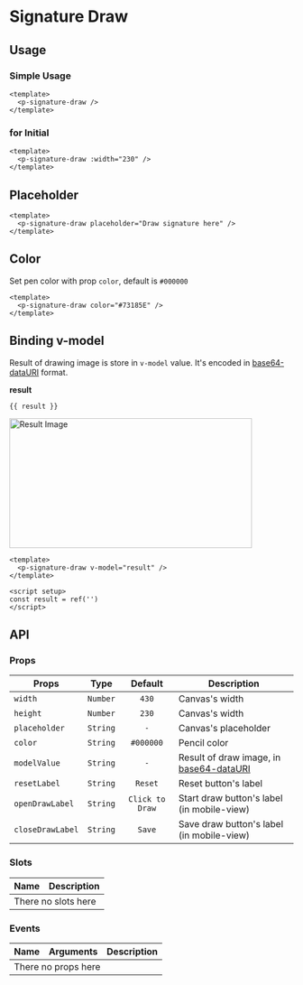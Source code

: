 <script setup>
  import pSignatureDraw from './SignatureDraw.vue'
  import pButton from '../button/Button.vue'
  import { ref } from 'vue-demi'
  import EMPTY_IMG from './assets/empty-img.png'

  const result = ref('')
</script>

# Signature Draw

## Usage

### Simple Usage

<preview>
  <p-signature-draw />
</preview>

```vue
<template>
  <p-signature-draw />
</template>
```

### for Initial

<preview class="flex-col">
  <p-signature-draw :width="230" />
</preview>

```vue
<template>
  <p-signature-draw :width="230" />
</template>
```

## Placeholder

<preview class="flex-col">
  <p-signature-draw placeholder="Draw signature here" />
</preview>

```vue
<template>
  <p-signature-draw placeholder="Draw signature here" />
</template>
```
## Color

Set pen color with prop `color`, default is `#000000`

<preview class="flex-col gap-2">
  <p-signature-draw color="#73185E" />
</preview>

```vue
<template>
  <p-signature-draw color="#73185E" />
</template>
```

## Binding v-model

Result of drawing image is store in `v-model` value. It's encoded in [base64-dataURI][data-uri] format.

<preview class="flex-col gap-2">
  <p-signature-draw v-model="result" />
</preview>

**result**

<pre class="truncate"><code>{{ result }}</code></pre>
<img class="mt-2 border" :src="result || EMPTY_IMG" width="430" height="230" alt="Result Image" />

```vue
<template>
  <p-signature-draw v-model="result" />
</template>

<script setup>
const result = ref('')
</script>
```

## API

### Props

| Props            |   Type   |     Default     | Description                                         |
|------------------|:--------:|:---------------:|-----------------------------------------------------|
| `width`          | `Number` |      `430`      | Canvas's width                                      |
| `height`         | `Number` |      `230`      | Canvas's width                                      |
| `placeholder`    | `String` |       `-`       | Canvas's placeholder                                |
| `color`          | `String` |    `#000000`    | Pencil color                                        |
| `modelValue`     | `String` |       `-`       | Result of draw image, in [base64-dataURI][data-uri] |
| `resetLabel`     | `String` |     `Reset`     | Reset button's label                                |
| `openDrawLabel`  | `String` | `Click to Draw` | Start draw button's label (in mobile-view)          |
| `closeDrawLabel` | `String` |     `Save`      | Save draw button's label (in mobile-view)           |

### Slots

<table>
  <thead>
    <tr>
      <th>Name</th>
      <th>Description</th>
    </tr>
  </thead>
  <tbody>
    <tr>
      <td colspan="2" class="text-center">There no slots here</td>
    </tr>
  </tbody>
</table>

### Events

<table>
  <thead>
    <tr>
      <th>Name</th>
      <th>Arguments</th>
      <th>Description</th>
    </tr>
  </thead>
  <tbody>
    <tr>
      <td colspan="3" class="text-center">There no props here</td>
    </tr>
  </tbody>
</table>

[data-uri]: https://en.wikipedia.org/wiki/Data_URI_scheme
